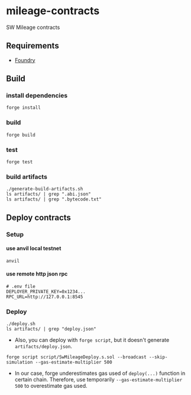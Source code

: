 # mileage-contracts

SW Mileage contracts

## Requirements

-   [Foundry](https://github.com/foundry-rs/foundry)

## Build

### install dependencies

```shell
forge install
```

### build

```shell
forge build
```

### test

```shell
forge test
```

### build artifacts

```shell
./generate-build-artifacts.sh
ls artifacts/ | grep ".abi.json"
ls artifacts/ | grep ".bytecode.txt"
```

## Deploy contracts

### Setup

#### use anvil local testnet

```shell
anvil
```

#### use remote http json rpc

```shell
# .env file
DEPLOYER_PRIVATE_KEY=0x1234...
RPC_URL=http://127.0.0.1:8545
```

### Deploy

```shell
./deploy.sh
ls artifacts/ | grep "deploy.json"
```

-   Also, you can deploy with `forge script`, but it doesn't generate `artifacts/deploy.json`.

```shell
forge script script/SwMileageDeploy.s.sol --broadcast --skip-simulation --gas-estimate-multiplier 500
```

-   In our case, forge underestimates gas used of `deploy(...)` function in certain chain. Therefore, use temporarily `--gas-estimate-multiplier 500` to overestimate gas used.
